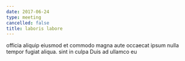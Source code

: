 ```yaml
---
date: 2017-06-24
type: meeting
cancelled: false
title: laboris labore
---
```

officia aliquip eiusmod et commodo magna aute occaecat ipsum nulla tempor fugiat aliqua. sint in culpa Duis ad ullamco eu